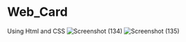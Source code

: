 # Web_Card 
Using Html and CSS
![Screenshot (134)](https://github.com/siddhesh-coder/Web_Card/assets/72059095/12b35d2f-8487-4486-bfcb-06af74f67641)
![Screenshot (135)](https://github.com/siddhesh-coder/Web_Card/assets/72059095/3a1557dc-c17d-4022-8c17-d3fa76c21aaa)
